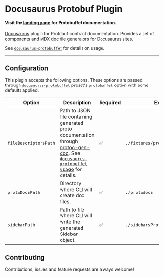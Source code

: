 # Docusaurus Protobuf Plugin

#### Visit the [landing page](https://protobuffet.github.io/docusaurus-protobuffet/) for Protobuffet documentation.

[Docusaurus](https://docusaurus.io/) plugin for Protobuf contract documentation. Provides a set of components and MDX doc file generators for Docusaurus sites.

See [`docusaurus-protobuffet`](https://github.com/protobuffet/docusaurus-protobuffet/tree/master/packages/docusaurus-protobuffet#usage) for details on usage.

---

## Configuration

This plugin accepts the following options. These options are passed through [`docusaurus-protobuffet`](https://github.com/protobuffet/docusaurus-protobuffet/tree/master/packages/docusaurus-protobuffet#configuration) preset's `protobuffet` option with some defaults applied.

| Option | Description | Required | Example |
| --- | --- | --- | --- |
| `fileDescriptorsPath` | Path to JSON file containing generated proto documentation through [protoc-gen-doc](https://github.com/pseudomuto/protoc-gen-doc). See [`docusaurus-protobuffet` usage](https://github.com/protobuffet/docusaurus-protobuffet/tree/master/packages/docusaurus-protobuffet#generating-the-filedescriptorspath-file) for details. | ✅ | `./fixtures/proto_workspace.json` |
| `protoDocsPath` | Directory where CLI will create doc files. | ✅ | `./protodocs` |
| `sidebarPath` | Path to file where CLI will write the generated Sidebar object. | ✅ | `./sidebarsProtodocs.js` |

## Contributing

Contributions, issues and feature requests are always welcome!
